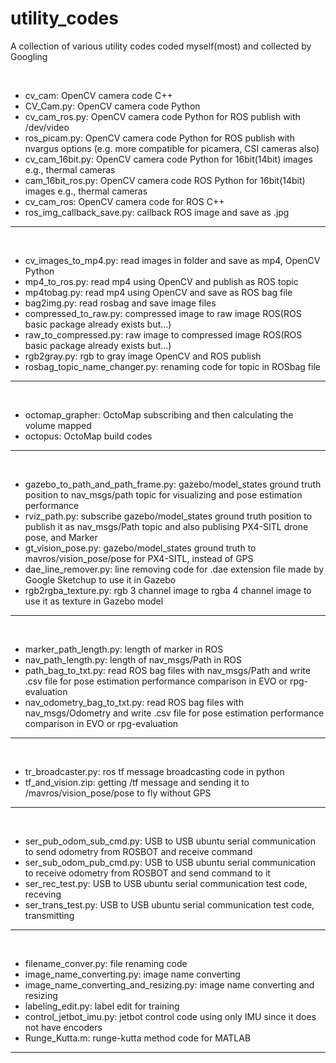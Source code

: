 # utility_codes
A collection of various utility codes coded myself(most) and collected by Googling

<br>

+ cv_cam: OpenCV camera code C++ 
+ CV_Cam.py: OpenCV camera code Python
+ cv_cam_ros.py: OpenCV camera code Python for ROS publish with /dev/video 
+ ros_picam.py: OpenCV camera code Python for ROS publish with nvargus options (e.g. more compatible for picamera, CSI cameras also)
+ cv_cam_16bit.py: OpenCV camera code Python for 16bit(14bit) images e.g., thermal cameras
+ cam_16bit_ros.py: OpenCV camera code ROS Python for 16bit(14bit) images e.g., thermal cameras
+ cv_cam_ros: OpenCV camera code for ROS C++
+ ros_img_callback_save.py: callback ROS image and save as .jpg

---

<br>

+ cv_images_to_mp4.py: read images in folder and save as mp4, OpenCV Python
+ mp4_to_ros.py: read mp4 using OpenCV and publish as ROS topic
+ mp4tobag.py: read mp4 using OpenCV and save as ROS bag file
+ bag2img.py: read rosbag and save image files
+ compressed_to_raw.py: compressed image to raw image ROS(ROS basic package already exists but...)
+ raw_to_compressed.py: raw image to compressed image ROS(ROS basic package already exists but...)
+ rgb2gray.py: rgb to gray image OpenCV and ROS publish
+ rosbag_topic_name_changer.py: renaming code for topic in ROSbag file

---

<br>

+ octomap_grapher: OctoMap subscribing and then calculating the volume mapped
+ octopus: OctoMap build codes

---


<br>

+ gazebo_to_path_and_path_frame.py: gazebo/model_states ground truth position to nav_msgs/path topic for visualizing and pose estimation performance
+ rviz_path.py: subscribe gazebo/model_states ground truth position to publish it as nav_msgs/Path topic and also publising PX4-SITL drone pose, and Marker
+ gt_vision_pose.py: gazebo/model_states ground truth to mavros/vision_pose/pose for PX4-SITL, instead of GPS
+ dae_line_remover.py: line removing code for .dae extension file made by Google Sketchup to use it in Gazebo
+ rgb2rgba_texture.py: rgb 3 channel image to rgba 4 channel image to use it as texture in Gazebo model

---


<br>

+ marker_path_length.py: length of marker in ROS
+ nav_path_length.py: length of nav_msgs/Path in ROS
+ path_bag_to_txt.py: read ROS bag files with nav_msgs/Path and write .csv file for pose estimation performance comparison in EVO or rpg-evaluation
+ nav_odometry_bag_to_txt.py: read ROS bag files with nav_msgs/Odometry and write .csv file for pose estimation performance comparison in EVO or rpg-evaluation

---


<br>

+ tr_broadcaster.py: ros tf message broadcasting code in python
+ tf_and_vision.zip: getting /tf message and sending it to /mavros/vision_pose/pose to fly without GPS

---


<br>

+ ser_pub_odom_sub_cmd.py: USB to USB ubuntu serial communication to send odometry from ROSBOT and receive command
+ ser_sub_odom_pub_cmd.py: USB to USB ubuntu serial communication to receive odometry from ROSBOT and send command to it
+ ser_rec_test.py: USB to USB ubuntu serial communication test code, receving
+ ser_trans_test.py: USB to USB ubuntu serial communication test code, transmitting

---


<br>

+ filename_conver.py: file renaming code
+ image_name_converting.py: image name converting
+ image_name_converting_and_resizing.py: image name converting and resizing
+ labeling_edit.py: label edit for training
+ control_jetbot_imu.py: jetbot control code using only IMU since it does not have encoders
+ Runge_Kutta.m: runge-kutta method code for MATLAB

---

